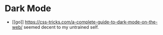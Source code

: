 # Dark Mode

- [[go]] https://css-tricks.com/a-complete-guide-to-dark-mode-on-the-web/ seemed decent to my untrained self.


